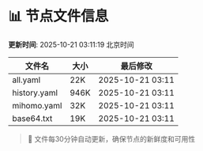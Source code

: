 # 📊 节点文件信息

**更新时间**: 2025-10-21 03:11:19 北京时间

| 文件名 | 大小 | 最后修改 |
|--------|------|----------|
| all.yaml | 22K | 2025-10-21 03:11 |
| history.yaml | 946K | 2025-10-21 03:11 |
| mihomo.yaml | 32K | 2025-10-21 03:11 |
| base64.txt | 19K | 2025-10-21 03:11 |

> 🔄 文件每30分钟自动更新，确保节点的新鲜度和可用性
